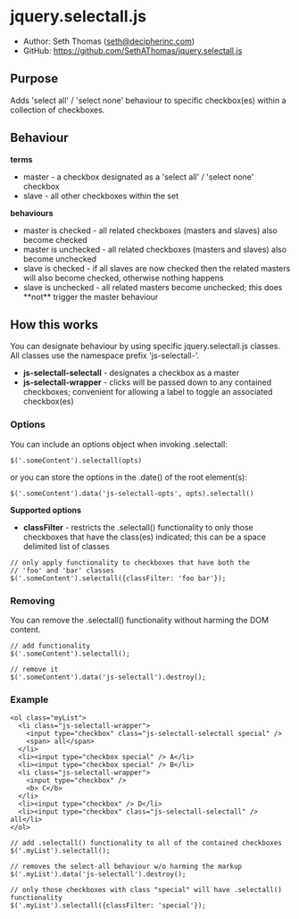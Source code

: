 jquery.selectall.js
===================

* Author: Seth Thomas (<seth@decipherinc.com>)
* GitHub: <https://github.com/SethAThomas/jquery.selectall.js>

Purpose
-------

Adds 'select all' / 'select none' behaviour to specific checkbox(es) within a
collection of checkboxes.

Behaviour
---------

**terms**
<ul>
<li>master - a checkbox designated as a 'select all' / 'select none' checkbox</li>
<li>slave - all other checkboxes within the set</li>
</ul>

**behaviours**
<ul>
<li>master is checked - all related checkboxes (masters and slaves) also become
  checked</li>
<li>master is unchecked - all related checkboxes (masters and slaves) also
  become unchecked</li>
<li>slave is checked - if all slaves are now checked then the related masters
  will also become checked, otherwise nothing happens</li>
<li>slave is unchecked - all related masters become unchecked; this does **not**
  trigger the master behaviour</li>
</ul>

How this works
--------------

You can designate behaviour by using specific jquery.selectall.js classes. All
classes use the namespace prefix 'js-selectall-'.

* **js-selectall-selectall** - designates a checkbox as a master
* **js-selectall-wrapper** - clicks will be passed down to any contained
  checkboxes; convenient for allowing a label to toggle an associated
  checkbox(es)

### Options

You can include an options object when invoking .selectall:

    $('.someContent').selectall(opts)

or you can store the options in the .date() of the root element(s):

    $('.someContent').data('js-selectall-opts', opts).selectall()

**Supported options**

* **classFilter** - restricts the .selectall() functionality to 
only those checkboxes that have the class(es) indicated; this
can be a space delimited list of classes

<pre><code>// only apply functionality to checkboxes that have both the
// 'foo' and 'bar' classes
$('.someContent').selectall({classFilter: 'foo bar'});
</code></pre>

### Removing

You can remove the .selectall() functionality without harming the DOM content.

    // add functionality
    $('.someContent').selectall();
    
    // remove it
    $('.someContent').data('js-selectall').destroy();

### Example

    <ol class="myList">
      <li class="js-selectall-wrapper">
        <input type="checkbox" class="js-selectall-selectall special" />
        <span> all</span>
      </li>
      <li><input type="checkbox special" /> A</li>
      <li><input type="checkbox special" /> B</li>
      <li class="js-selectall-wrapper">
        <input type="checkbox" />
        <b> C</b>
      </li>
      <li><input type="checkbox" /> D</li>
      <li><input type="checkbox" class="js-selectall-selectall" /> all</li>
    </ol>

    // add .selectall() functionality to all of the contained checkboxes
    $('.myList').selectall();

    // removes the select-all behaviour w/o harming the markup
    $('.myList').data('js-selectall').destroy();

    // only those checkboxes with class "special" will have .selectall() functionality
    $('.myList').selectall({classFilter: 'special'});
